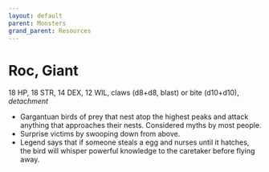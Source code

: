 ```yaml
---
layout: default
parent: Monsters
grand_parent: Resources
---
```


# Roc, Giant

18 HP, 18 STR, 14 DEX, 12 WIL, claws (d8+d8, blast) or bite (d10+d10), _detachment_

- Gargantuan birds of prey that nest atop the highest peaks and attack anything that approaches their nests. Considered myths by most people.
- Surprise victims by swooping down from above.
- Legend says that if someone steals a egg and nurses until it hatches, the bird will whisper powerful knowledge to the caretaker before flying away.
